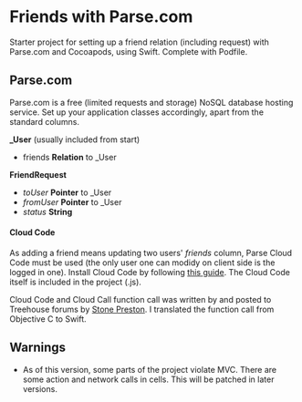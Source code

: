 # Friends with Parse.com
Starter project for setting up a friend relation (including request) with Parse.com and Cocoapods, using Swift. Complete with Podfile. 

## Parse.com
Parse.com is a free (limited requests and storage) NoSQL database hosting service. Set up your application classes accordingly, apart from the standard columns. 

**_User** (usually included from start)
- friends **Relation** to _User

**FriendRequest**
- *toUser* **Pointer** to _User
- *fromUser* **Pointer** to _User
- *status* **String**

#### Cloud Code
As adding a friend means updating two users' *friends* column, Parse Cloud Code must be used (the only user one can modidy on client side is the logged in one). Install Cloud Code by following [this guide]( https://parse.com/docs/ios/guide#command-line-installation).
The Cloud Code itself is included in the project (.js).

Cloud Code and Cloud Call function call was written by and posted to Treehouse forums by [Stone Preston]( https://teamtreehouse.com/stonepreston). I translated the function call from Objective C to Swift.

## Warnings

- As of this version, some parts of the project violate MVC. There are some action and network calls in cells. This will be patched in later versions. 
